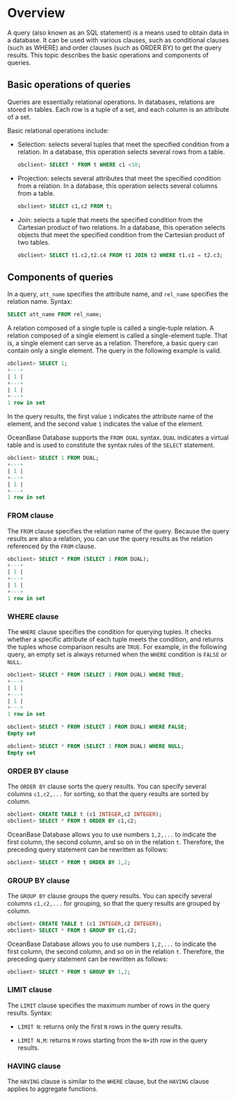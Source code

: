 # Overview

A query (also known as an SQL statement) is a means used to obtain data in a database. It can be used with various clauses, such as conditional clauses (such as WHERE) and order clauses (such as ORDER BY) to get the query results. This topic describes the basic operations and components of queries.

## Basic operations of queries

Queries are essentially relational operations. In databases, relations are stored in tables. Each row is a tuple of a set, and each column is an attribute of a set.

Basic relational operations include:

* Selection: selects several tuples that meet the specified condition from a relation. In a database, this operation selects several rows from a table.

   ```sql
   obclient> SELECT * FROM t WHERE c1 <10;
   ```

* Projection: selects several attributes that meet the specified condition from a relation. In a database, this operation selects several columns from a table.

   ```sql
   obclient> SELECT c1,c2 FROM t;
   ```

* Join: selects a tuple that meets the specified condition from the Cartesian product of two relations. In a database, this operation selects objects that meet the specified condition from the Cartesian product of two tables.

   ```sql
   obclient> SELECT t1.c2,t2.c4 FROM t1 JOIN t2 WHERE t1.c1 = t2.c3;
   ```

## Components of queries

In a query, `att_name` specifies the attribute name, and `rel_name` specifies the relation name. Syntax:

```sql
SELECT att_name FROM rel_name;
```

A relation composed of a single tuple is called a single-tuple relation. A relation composed of a single element is called a single-element tuple. That is, a single element can serve as a relation. Therefore, a basic query can contain only a single element. The query in the following example is valid.

```sql
obclient> SELECT 1;
+---+
| 1 |
+---+
| 1 |
+---+
1 row in set
```

In the query results, the first value `1` indicates the attribute name of the element, and the second value `1` indicates the value of the element.

OceanBase Database supports the `FROM DUAL` syntax. `DUAL` indicates a virtual table and is used to constitute the syntax rules of the `SELECT` statement.

```sql
obclient> SELECT 1 FROM DUAL;
+---+
| 1 |
+---+
| 1 |
+---+
1 row in set
```

### FROM clause

The `FROM` clause specifies the relation name of the query. Because the query results are also a relation, you can use the query results as the relation referenced by the `FROM` clause.

```sql
obclient> SELECT * FROM (SELECT 1 FROM DUAL);
+---+
| 1 |
+---+
| 1 |
+---+
1 row in set
```

### WHERE clause

The `WHERE` clause specifies the condition for querying tuples. It checks whether a specific attribute of each tuple meets the condition, and returns the tuples whose comparison results are `TRUE`. For example, in the following query, an empty set is always returned when the `WHERE` condition is `FALSE` or `NULL`.

```sql
obclient> SELECT * FROM (SELECT 1 FROM DUAL) WHERE TRUE;
+---+
| 1 |
+---+
| 1 |
+---+
1 row in set

obclient> SELECT * FROM (SELECT 1 FROM DUAL) WHERE FALSE;
Empty set

obclient> SELECT * FROM (SELECT 1 FROM DUAL) WHERE NULL;
Empty set
```

### ORDER BY clause

The `ORDER BY` clause sorts the query results. You can specify several columns `c1,c2,...` for sorting, so that the query results are sorted by column.

```sql
obclient> CREATE TABLE t (c1 INTEGER,c2 INTEGER);
obclient> SELECT * FROM t ORDER BY c1,c2;
```

OceanBase Database allows you to use numbers `1,2,...` to indicate the first column, the second column, and so on in the relation `t`. Therefore, the preceding query statement can be rewritten as follows:

```sql
obclient> SELECT * FROM t ORDER BY 1,2;
```

### GROUP BY clause

The `GROUP BY` clause groups the query results. You can specify several columns `c1,c2,...` for grouping, so that the query results are grouped by column.

```sql
obclient> CREATE TABLE t (c1 INTEGER,c2 INTEGER);
obclient> SELECT * FROM t GROUP BY c1,c2;
```

OceanBase Database allows you to use numbers `1,2,...` to indicate the first column, the second column, and so on in the relation `t`. Therefore, the preceding query statement can be rewritten as follows:

```sql
obclient> SELECT * FROM t GROUP BY 1,2;
```

### LIMIT clause

The `LIMIT` clause specifies the maximum number of rows in the query results. Syntax:

* `LIMIT N`: returns only the first `N` rows in the query results.

* `LIMIT N,M`: returns `M` rows starting from the `N+1`th row in the query results.

### HAVING clause

The `HAVING` clause is similar to the `WHERE` clause, but the `HAVING` clause applies to aggregate functions.
